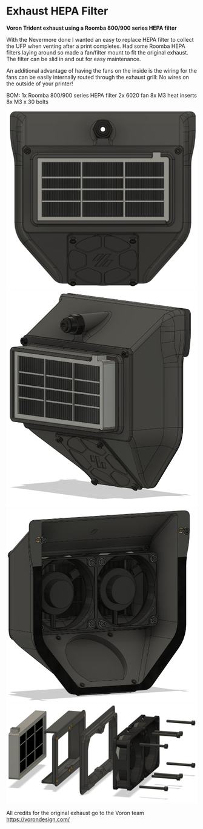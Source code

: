 # Exhaust HEPA Filter

**Voron Trident exhaust using a Roomba 800/900 series HEPA filter**

With the Nevermore done I wanted an easy to replace HEPA filter to collect the UFP when venting after a print completes.
Had some Roomba HEPA filters laying around so made a fan/filter mount to fit the original exhaust.
The filter can be slid in and out for easy maintenance.

An additional advantage of having the fans on the inside is the wiring for the fans can be easily internally routed through the exhaust grill: 
No wires on the outside of your printer!

BOM:
	1x Roomba 800/900 series HEPA filter
	2x 6020 fan
	8x M3 heat inserts
	8x M3 x 30 bolts

![](./images/Exhaust_HEPA_Filter_1.PNG)
![](./images/Exhaust_HEPA_Filter_2.PNG)
![](./images/Exhaust_HEPA_Filter_3.PNG)
![](./images/Exhaust_HEPA_Filter_4.PNG)

All credits for the original exhaust go to the Voron team 
https://vorondesign.com/
